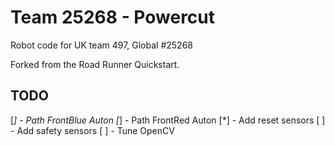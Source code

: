 # Team 25268 - Powercut

Robot code for UK team 497, Global #25268

Forked from the Road Runner Quickstart. 

## TODO
[*] - Path FrontBlue Auton
[*] - Path FrontRed Auton
[*] - Add reset sensors
[ ] - Add safety sensors
[ ] - Tune OpenCV

